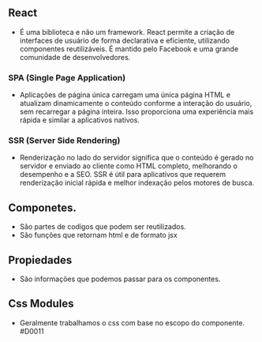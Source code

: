 ## React
- É uma biblioteca e não um framework. React permite a criação de interfaces de usuário de forma declarativa e eficiente, utilizando componentes reutilizáveis. É mantido pelo Facebook e uma grande comunidade de desenvolvedores.

### SPA (Single Page Application)
- Aplicações de página única carregam uma única página HTML e atualizam dinamicamente o conteúdo conforme a interação do usuário, sem recarregar a página inteira. Isso proporciona uma experiência mais rápida e similar a aplicativos nativos.

### SSR (Server Side Rendering)
- Renderização no lado do servidor significa que o conteúdo é gerado no servidor e enviado ao cliente como HTML completo, melhorando o desempenho e a SEO. SSR é útil para aplicativos que requerem renderização inicial rápida e melhor indexação pelos motores de busca.

## Componetes.
- São partes de codigos que podem ser reutilizados.
- São funções que retornam html e de formato jsx

## Propiedades
- São informações que podemos passar para os componentes.

## Css Modules
- Geralmente trabalhamos o css com base no escopo do componente.
#D0011